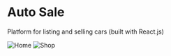 # Auto Sale
Platform for listing and selling cars (built with React.js)

![Home](https://user-images.githubusercontent.com/103978864/213964027-f0a660ff-2f7f-46e7-ac9f-182662babf70.png)
![Shop](https://user-images.githubusercontent.com/103978864/213964039-160261eb-e5fb-4635-9f82-88a01dfa597f.png)

